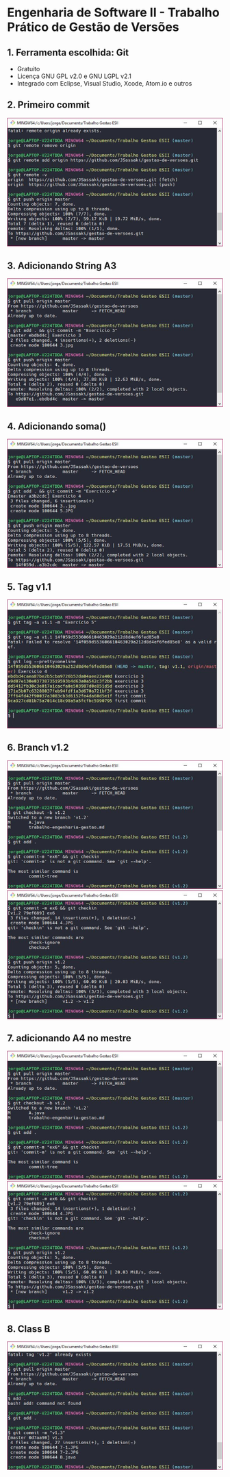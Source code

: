 # Engenharia de Software II - Trabalho Prático de Gestão de Versões

## 1. Ferramenta escolhida: Git

* Gratuito
* Licença GNU GPL v2.0 e GNU LGPL v2.1
* Integrado com Eclipse, Visual Studio, Xcode, Atom.io e outros

## 2. Primeiro commit

![alt text][2]

## 3. Adicionando String A3

![alt text][3]

## 4. Adicionando soma()

![alt text][4]

## 5. Tag v1.1

![alt text][5]

## 6. Branch v1.2

![alt text][6-1]
![alt-text][6-2]

## 7. adicionando A4 no mestre

![alt text][7-1]
![alt-text][7-2]

## 8. Class B

![alt text][8]

[2]: 2.jpg "Segundo Exercício"
[3]: 3.jpg "Adicionando String A3"
[4]: 4.jpg "Adicionando soma()"
[5]: 5.jpg "Adicionando v1.1"
[6-1]: 6-1.jpg "branch 6-1"
[6-2]: 6-2.jpg  "branch 6-2"
[7-1]: 6-1.jpg "branch 6-1"
[7-2]: 6-2.jpg  "branch 6-2"
[8]: 8.jpg "classB"
